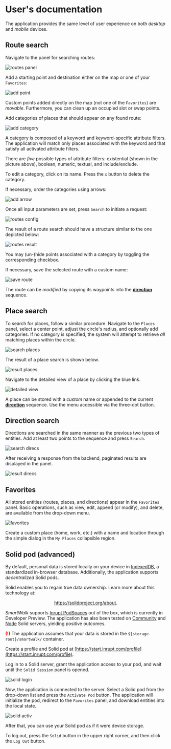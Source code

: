 # User's documentation

The application provides the same level of user experience on both *desktop* and *mobile* devices.

## Route search

Navigate to the panel for searching routes:

![routes panel](./img/search-routes-default.svg)

Add a starting point and destination either on the map or one of your `Favorites`:

![add point](./img/uc01-add-point.svg)

Custom points added directly on the map (not one of the `Favorites`) are *movable*. Furthermore, you can clean up an occupied slot or swap points.

Add categories of places that should appear on any found route:

![add category](./img/uc02-add-category.svg)

A category is composed of a keyword and keyword-specific attribute filters. The application will match only places associated with the keyword and that satisfy all activated attribute filters.

There are *five* possible types of attribute filters: existential (shown in the picture above), boolean, numeric, textual, and include/exclude.

To edit a category, click on its name. Press the `x` button to delete the category.

If necessary, order the categories using arrows:

![add arrow](./img/uc03-add-arrow.svg)

Once all input parameters are set, press `Search` to initiate a request:

![routes config](./img/uc04-search-routes-config.svg)

The result of a route search should have a structure similar to the one depicted below:

![routes result](./img/uc04-search-routes-result.svg)

You may (un-)hide points associated with a category by toggling the corresponding checkbox.

If necessary, save the selected route with a custom name:

![save route](./img/save-route.svg)

The route can be *modified* by copying its waypoints into the [**direction**](./usr.md#direction-search) sequence.

## Place search

To search for places, follow a similar procedure. Navigate to the `Places` panel, select a center point, adjust the circle's radius, and optionally add categories. If no category is specified, the system will attempt to retrieve *all* matching places within the circle.

![search places](./img/search-places.svg)

The result of a place search is shown below.

![result places](./img/result-places.svg)

Navigate to the detailed view of a place by clicking the blue link.

![detailed view](./img/place-detailed-view.svg)

A place can be stored with a *custom* name or appended to the current [**direction**](./usr.md#direction-search) sequence. Use the menu accessible via the three-dot button.

## Direction search

Directions are searched in the same manner as the previous two types of entities. Add at least two points to the sequence and press `Search`.

![search direcs](./img/search-direcs.svg)

After receiving a response from the backend, paginated results are displayed in the panel.

![result direcs](./img/result-direcs.svg)

## Favorites

All stored entities (routes, places, and directions) appear in the `Favorites` panel. Basic operations, such as view, edit, append (or modify), and delete, are available from the drop-down menu.

![favorites](./img/favorites.svg)

Create a custom place (home, work, etc.) with a name and location through the simple dialog in the `My Places` collapsible region.

## Solid pod (advanced)

By default, personal data is stored locally on your device in [IndexedDB](https://developer.mozilla.org/en-US/docs/Web/API/IndexedDB_API), a standardized in-browser database. Additionally, the application supports *decentralized* Solid pods.

Solid enables you to regain true data ownership. Learn more about this technology at:

<p align="center">
  <a href="https://solidproject.org/about">https://solidproject.org/about</a>.
</p>

*SmartWalk* supports [Inrupt PodSpaces](https://ap.inrupt.com/) out of the box, which is currently in Developer Preview. The application has also been tested on [Community](https://github.com/CommunitySolidServer/) and [Node](https://github.com/nodeSolidServer/) Solid servers, yielding positive outcomes.

<span style="color: red"><strong>(!)</strong></span> The application assumes that your data is stored in the `${storage-root}/smartwalk/` container.

Create a profile and Solid pod at [https://start.inrupt.com/profile](https://start.inrupt.com/profile).

Log in to a Solid server, grant the application access to your pod, and wait until the `Solid Session` panel is opened.

![solid login](./img/solid-login.svg)

Now, the application is connected to the server. Select a Solid pod from the drop-down list and press the `Activate Pod` button. The application will initialize the pod, redirect to the `Favorites` panel, and download entities into the local state.

![solid activ](./img/solid-activ.svg)

After that, you can use your Solid pod as if it were device storage.

To log out, press the `Solid` button in the upper right corner, and then click the `Log Out` button.
